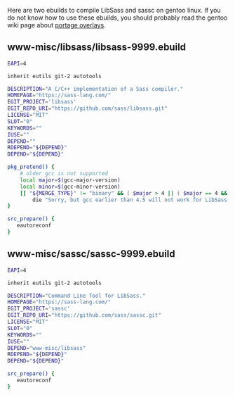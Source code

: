 Here are two ebuilds to compile LibSass and sassc on gentoo linux. If you do not know how to use these ebuilds, you should probably read the gentoo wiki page about [portage overlays](http://wiki.gentoo.org/wiki/Overlay).

## www-misc/libsass/libsass-9999.ebuild
```ebuild
EAPI=4

inherit eutils git-2 autotools

DESCRIPTION="A C/C++ implementation of a Sass compiler."
HOMEPAGE="https://sass-lang.com/"
EGIT_PROJECT='libsass'
EGIT_REPO_URI="https://github.com/sass/libsass.git"
LICENSE="MIT"
SLOT="0"
KEYWORDS=""
IUSE=""
DEPEND=""
RDEPEND="${DEPEND}"
DEPEND="${DEPEND}"

pkg_pretend() {
    # older gcc is not supported
    local major=$(gcc-major-version)
    local minor=$(gcc-minor-version)
    [[ "${MERGE_TYPE}" != "binary" && ( $major > 4 || ( $major == 4 && $minor &lt; 5 ) ) ]] && \
        die "Sorry, but gcc earlier than 4.5 will not work for LibSass."
}

src_prepare() {
   eautoreconf
}
```

## www-misc/sassc/sassc-9999.ebuild
```ebuild
EAPI=4

inherit eutils git-2 autotools

DESCRIPTION="Command Line Tool for LibSass."
HOMEPAGE="https://sass-lang.com/"
EGIT_PROJECT='sassc'
EGIT_REPO_URI="https://github.com/sass/sassc.git"
LICENSE="MIT"
SLOT="0"
KEYWORDS=""
IUSE=""
DEPEND="www-misc/libsass"
RDEPEND="${DEPEND}"
DEPEND="${DEPEND}"

src_prepare() {
   eautoreconf
}
```
